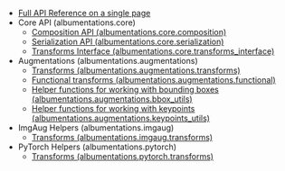 - [Full API Reference on a single page](full_reference.md)
- Core API (albumentations.core)
    - [Composition API (albumentations.core.composition)](core/composition.md)
    - [Serialization API (albumentations.core.serialization)](core/serialization.md)
    - [Transforms Interface (albumentations.core.transforms_interface)](core/transforms_interface.md)
- Augmentations (albumentations.augmentations)
    - [Transforms (albumentations.augmentations.transforms)](augmentations/transforms.md)
    - [Functional transforms (albumentations.augmentations.functional)](augmentations/functional.md)
    - [Helper functions for working with bounding boxes (albumentations.augmentations.bbox_utils)](augmentations/bbox_utils.md)
    - [Helper functions for working with keypoints (albumentations.augmentations.keypoints_utils)](augmentations/keypoints_utils.md)
- ImgAug Helpers (albumentations.imgaug)
    - [Transforms (albumentations.imgaug.transforms)](imgaug/transforms.md)
- PyTorch Helpers (albumentations.pytorch)
    - [Transforms (albumentations.pytorch.transforms)](pytorch/transforms.md)
